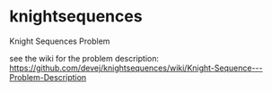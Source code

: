 # knightsequences
Knight Sequences Problem

see the wiki for the problem description:
https://github.com/devej/knightsequences/wiki/Knight-Sequence---Problem-Description
